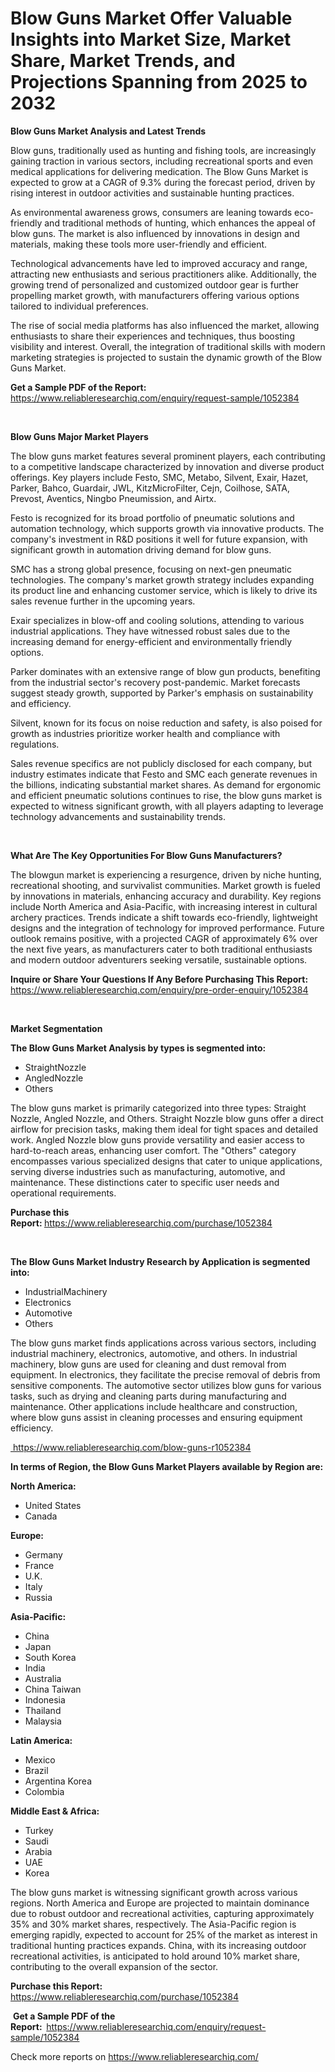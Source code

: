 <p><h1>Blow Guns Market Offer Valuable Insights into Market Size, Market Share, Market Trends, and Projections Spanning from 2025 to 2032</h1></p><p><strong>Blow Guns Market Analysis and Latest Trends</strong></p>
<p><p>Blow guns, traditionally used as hunting and fishing tools, are increasingly gaining traction in various sectors, including recreational sports and even medical applications for delivering medication. The Blow Guns Market is expected to grow at a CAGR of 9.3% during the forecast period, driven by rising interest in outdoor activities and sustainable hunting practices. </p><p>As environmental awareness grows, consumers are leaning towards eco-friendly and traditional methods of hunting, which enhances the appeal of blow guns. The market is also influenced by innovations in design and materials, making these tools more user-friendly and efficient. </p><p>Technological advancements have led to improved accuracy and range, attracting new enthusiasts and serious practitioners alike. Additionally, the growing trend of personalized and customized outdoor gear is further propelling market growth, with manufacturers offering various options tailored to individual preferences.</p><p>The rise of social media platforms has also influenced the market, allowing enthusiasts to share their experiences and techniques, thus boosting visibility and interest. Overall, the integration of traditional skills with modern marketing strategies is projected to sustain the dynamic growth of the Blow Guns Market.</p></p>
<p><strong>Get a Sample PDF of the Report:&nbsp;</strong> <a href="https://www.reliableresearchiq.com/enquiry/request-sample/1052384?utm_campaign=1900&utm_medium=2&utm_source=Github&utm_content=ia&utm_term=16022025&utm_id=blow-guns">https://www.reliableresearchiq.com/enquiry/request-sample/1052384</a></p>
<p>&nbsp;</p>
<p><strong>Blow Guns Major Market Players</strong></p>
<p><p>The blow guns market features several prominent players, each contributing to a competitive landscape characterized by innovation and diverse product offerings. Key players include Festo, SMC, Metabo, Silvent, Exair, Hazet, Parker, Bahco, Guardair, JWL, KitzMicroFilter, Cejn, Coilhose, SATA, Prevost, Aventics, Ningbo Pneumission, and Airtx.</p><p>Festo is recognized for its broad portfolio of pneumatic solutions and automation technology, which supports growth via innovative products. The company's investment in R&D positions it well for future expansion, with significant growth in automation driving demand for blow guns.</p><p>SMC has a strong global presence, focusing on next-gen pneumatic technologies. The company's market growth strategy includes expanding its product line and enhancing customer service, which is likely to drive its sales revenue further in the upcoming years.</p><p>Exair specializes in blow-off and cooling solutions, attending to various industrial applications. They have witnessed robust sales due to the increasing demand for energy-efficient and environmentally friendly options.</p><p>Parker dominates with an extensive range of blow gun products, benefiting from the industrial sector's recovery post-pandemic. Market forecasts suggest steady growth, supported by Parker's emphasis on sustainability and efficiency.</p><p>Silvent, known for its focus on noise reduction and safety, is also poised for growth as industries prioritize worker health and compliance with regulations.</p><p>Sales revenue specifics are not publicly disclosed for each company, but industry estimates indicate that Festo and SMC each generate revenues in the billions, indicating substantial market shares. As demand for ergonomic and efficient pneumatic solutions continues to rise, the blow guns market is expected to witness significant growth, with all players adapting to leverage technology advancements and sustainability trends.</p></p>
<p>&nbsp;</p>
<p><strong>What Are The Key Opportunities For Blow Guns Manufacturers?</strong></p>
<p><p>The blowgun market is experiencing a resurgence, driven by niche hunting, recreational shooting, and survivalist communities. Market growth is fueled by innovations in materials, enhancing accuracy and durability. Key regions include North America and Asia-Pacific, with increasing interest in cultural archery practices. Trends indicate a shift towards eco-friendly, lightweight designs and the integration of technology for improved performance. Future outlook remains positive, with a projected CAGR of approximately 6% over the next five years, as manufacturers cater to both traditional enthusiasts and modern outdoor adventurers seeking versatile, sustainable options.</p></p>
<p><strong>Inquire or Share Your Questions If Any Before Purchasing This Report:</strong> <a href="https://www.reliableresearchiq.com/enquiry/pre-order-enquiry/1052384?utm_campaign=1900&utm_medium=2&utm_source=Github&utm_content=ia&utm_term=16022025&utm_id=blow-guns">https://www.reliableresearchiq.com/enquiry/pre-order-enquiry/1052384</a></p>
<p>&nbsp;</p>
<p><strong>Market Segmentation</strong></p>
<p><strong>The Blow Guns Market Analysis by types is segmented into:</strong></p>
<p><ul><li>StraightNozzle</li><li>AngledNozzle</li><li>Others</li></ul></p>
<p><p>The blow guns market is primarily categorized into three types: Straight Nozzle, Angled Nozzle, and Others. Straight Nozzle blow guns offer a direct airflow for precision tasks, making them ideal for tight spaces and detailed work. Angled Nozzle blow guns provide versatility and easier access to hard-to-reach areas, enhancing user comfort. The "Others" category encompasses various specialized designs that cater to unique applications, serving diverse industries such as manufacturing, automotive, and maintenance. These distinctions cater to specific user needs and operational requirements.</p></p>
<p><strong>Purchase this Report:&nbsp;</strong><a href="https://www.reliableresearchiq.com/purchase/1052384?utm_campaign=1900&utm_medium=2&utm_source=Github&utm_content=ia&utm_term=16022025&utm_id=blow-guns">https://www.reliableresearchiq.com/purchase/1052384</a></p>
<p>&nbsp;</p>
<p><strong>The Blow Guns Market Industry Research by Application is segmented into:</strong></p>
<p><ul><li>IndustrialMachinery</li><li>Electronics</li><li>Automotive</li><li>Others</li></ul></p>
<p><p>The blow guns market finds applications across various sectors, including industrial machinery, electronics, automotive, and others. In industrial machinery, blow guns are used for cleaning and dust removal from equipment. In electronics, they facilitate the precise removal of debris from sensitive components. The automotive sector utilizes blow guns for various tasks, such as drying and cleaning parts during manufacturing and maintenance. Other applications include healthcare and construction, where blow guns assist in cleaning processes and ensuring equipment efficiency.</p></p>
<p><a href="https://www.reliableresearchiq.com/blow-guns-r1052384?utm_campaign=1900&utm_medium=2&utm_source=Github&utm_content=ia&utm_term=16022025&utm_id=blow-guns">&nbsp;https://www.reliableresearchiq.com/blow-guns-r1052384</a></p>
<p><strong>In terms of Region, the Blow Guns Market Players available by Region are:</strong></p>
<p>
    <p> <strong> North America: </strong>
        <ul>
            <li>United States</li>
            <li>Canada</li>
        </ul>
        </p> 
    <p> <strong> Europe: </strong>
        <ul>
            <li>Germany</li>
            <li>France</li>
            <li>U.K.</li>
            <li>Italy</li>
            <li>Russia</li>
        </ul>
        </p> 
    <p> <strong> Asia-Pacific: </strong>
        <ul>
            <li>China</li>
            <li>Japan</li>
            <li>South Korea</li>
            <li>India</li>
            <li>Australia</li>
            <li>China Taiwan</li>
            <li>Indonesia</li>
            <li>Thailand</li>
            <li>Malaysia</li>
        </ul>
        </p> 
    <p> <strong> Latin America: </strong>
        <ul>
            <li>Mexico</li>
            <li>Brazil</li>
            <li>Argentina Korea</li>
            <li>Colombia</li>
        </ul>
        </p> 
    <p> <strong> Middle East & Africa: </strong>
        <ul>
            <li>Turkey</li>
            <li>Saudi</li>
            <li>Arabia</li>
            <li>UAE</li>
            <li>Korea</li>
        </ul>
    </p>
    </p>
<p><p>The blow guns market is witnessing significant growth across various regions. North America and Europe are projected to maintain dominance due to robust outdoor and recreational activities, capturing approximately 35% and 30% market shares, respectively. The Asia-Pacific region is emerging rapidly, expected to account for 25% of the market as interest in traditional hunting practices expands. China, with its increasing outdoor recreational activities, is anticipated to hold around 10% market share, contributing to the overall expansion of the sector.</p></p>
<p><strong>Purchase this Report: </strong><a href="https://www.reliableresearchiq.com/purchase/1052384?utm_campaign=1900&utm_medium=2&utm_source=Github&utm_content=ia&utm_term=16022025&utm_id=blow-guns">https://www.reliableresearchiq.com/purchase/1052384</a></p>
<p>&nbsp;<strong>Get a Sample PDF of the Report:&nbsp;&nbsp;</strong><a href="https://www.reliableresearchiq.com/enquiry/request-sample/1052384?utm_campaign=1900&utm_medium=2&utm_source=Github&utm_content=ia&utm_term=16022025&utm_id=blow-guns">https://www.reliableresearchiq.com/enquiry/request-sample/1052384</a></p>
<p><strong></strong></p>
<p>Check more reports on <a href="https://www.reliableresearchiq.com/?utm_campaign=1900&utm_medium=2&utm_source=Github&utm_content=ia&utm_term=16022025&utm_id=blow-guns">https://www.reliableresearchiq.com/</a></p>
